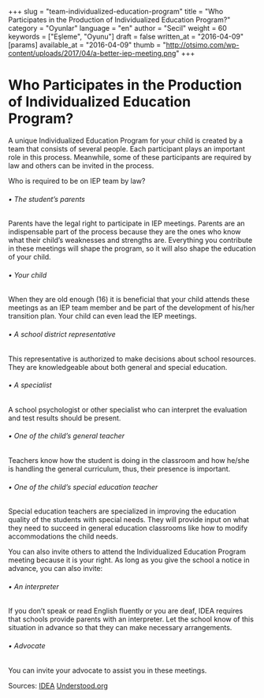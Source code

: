 +++
slug = "team-individualized-education-program"
title = "Who Participates in the Production of Individualized Education Program?"
category = "Oyunlar"
language = "en"
author = "Secil"
weight = 60
keywords = ["Eşleme", "Oyunu"]
draft = false
written_at = "2016-04-09"
[params]
available_at = "2016-04-09"
thumb = "http://otsimo.com/wp-content/uploads/2017/04/a-better-iep-meeting.png"
+++


# Who Participates in the Production of Individualized Education Program?

A unique Individualized Education Program for your child is created by a team that consists of several people. Each participant plays an important role in this process. Meanwhile, some of these participants are required by law and others can be invited in the process.


Who is required to be on IEP team by law?

###### • The student’s parents

Parents have the legal right to participate in IEP meetings. Parents are an indispensable part of the process because they are the ones who know what their child’s weaknesses and strengths are. Everything you contribute in these meetings will shape the program, so it will also shape the education of your child.

###### • Your child

When they are old enough (16) it is beneficial that your child attends these meetings as an IEP team member and be part of the development of his/her transition plan. Your child can even lead the IEP meetings.

###### • A school district representative

This representative is authorized to make decisions about school resources. They are knowledgeable about both general and special education.

###### • A specialist

A school psychologist or other specialist who can interpret the evaluation and test results should be present.

###### • One of the child’s general teacher

Teachers know how the student is doing in the classroom and how he/she is handling the general curriculum, thus, their presence is important.

###### • One of the child’s special education teacher

Special education teachers are specialized in improving the education quality of the students with special needs. They will provide input on what they need to succeed in general education classrooms like how to modify accommodations the child needs.

You can also invite others to attend the Individualized Education Program meeting because it is your right. As long as you give the school a notice in advance, you can also invite:

###### • An interpreter

If you don’t speak or read English fluently or you are deaf, IDEA requires that schools provide parents with an interpreter. Let the school know of this situation in advance so that they can make necessary arrangements.

###### • Advocate

You can invite your advocate to assist you in these meetings.

Sources: [IDEA](http://www.nj.gov/education/specialed/idea/reauth/1pagers/iep_team.pdf) [Understood.org](https://www.understood.org/en/school-learning/special-services/ieps/understanding-individualized-education-programs#item1)
